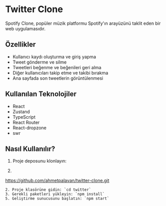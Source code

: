 
# Twitter Clone

Spotify Clone, popüler müzik platformu Spotify'ın arayüzünü taklit eden bir web uygulamasıdır.

## Özellikler

- Kullanıcı kaydı oluşturma ve giriş yapma
- Tweet gönderme ve silme
- Tweetleri beğenme ve beğenileri geri alma
- Diğer kullanıcıları takip etme ve takibi bırakma
- Ana sayfada son tweetlerin görüntülenmesi

## Kullanılan Teknolojiler

- React
- Zustand
- TypeScript
- React Router
- React-dropzone
- swr

## Nasıl Kullanılır?

1. Proje deposunu klonlayın: 
2. ```bash
https://github.com/ahmetpalavan/twitter-clone.git
```
2. Proje klasörüne gidin: `cd twitter`
3. Gerekli paketleri yükleyin: `npm install`
5. Geliştirme sunucusunu başlatın: `npm start`
